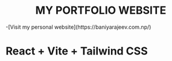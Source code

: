 <h1 align = "center" >MY PORTFOLIO WEBSITE</h1>
-[Visit my personal website](https://baniyarajeev.com.np/)
   
# React + Vite + Tailwind CSS
